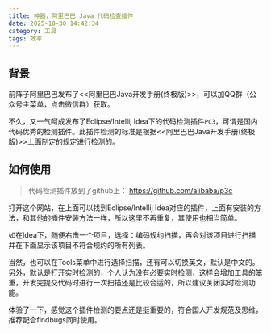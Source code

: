 ```yaml
---
title: 神器，阿里巴巴 Java 代码检查插件
date: 2025-10-30 14:42:34
category: 工具
tags: 效率
---
```


## 背景

前阵子阿里巴巴发布了<<阿里巴巴Java开发手册(终极版)>>，可以加QQ群（公众号主菜单，点击微信群）获取。

不久，又一气呵成发布了Eclipse/Intellij Idea下的代码检测插件`PC3`，可谓是国内代码优秀的检测插件。此插件检测的标准是根据<<阿里巴巴Java开发手册(终极版)>>上面制定的规定进行检测的。

## 如何使用

> 代码检测插件放到了github上：
https://github.com/alibaba/p3c

打开这个网站，在上面可以找到Eclipse/Intellij Idea对应的插件，上面有安装的方法，和其他的插件安装方法一样，所以这里不再重复，其使用也相当简单。

如在Idea下，随便右击一个项目，选择：编码规约扫描，再会对该项目进行扫描并在下面显示该项目不符合规约的所有列表。

当然，也可以在Tools菜单中进行选择扫描，还有可以切换英文，默认是中文的。另外，默认是打开实时检测的，个人认为没有必要实时检测，这样会增加工具的笨重，开发完提交代码时进行一次扫描还是比较合适的，所以建议关闭实时检测功能。

体验了一下，感觉这个插件检测的要点还是挺重要的，符合国人开发规范及思维，推荐配合findbugs同时使用。
